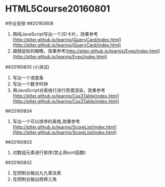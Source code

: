 # HTML5Course20160801

#作业安排
##20160808
1. 用纯JavaScript写出一个2D卡片，效果参考[http://plter.github.io/learnjs/jQueryCard/index.html](http://plter.github.io/learnjs/jQueryCard/index.html) 
2. 跟随鼠标的眼睛，效果参考[http://plter.github.io/learnjs/Eyes/index.html](http://plter.github.io/learnjs/Eyes/index.html)

##20160805 (小测试)
1. 写出一个进度条
2. 写出一个数字时钟
3. 用JavaScript对表格行进行奇偶渲染，效果参考 [http://plter.github.io/learnjs/Css3Table/index.html](http://plter.github.io/learnjs/Css3Table/index.html)

##20160804
1. 写出一个可以排序的表格,效果参考 [http://plter.github.io/learnjs/ScoreList/index.html](http://plter.github.io/learnjs/ScoreList/index.html)

##20160803
1. 对数组元素进行排序(禁止用sort函数)

##20160802

1. 在控制台输出九九乘法表
2. 在控制台输出杨辉三角

